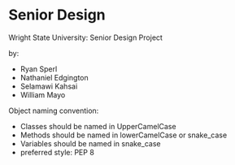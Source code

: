 # Senior Design
Wright State University: Senior Design Project

by:
 - Ryan Sperl
 - Nathaniel Edgington
 - Selamawi Kahsai
 - William Mayo




Object naming convention:
 - Classes should be named in UpperCamelCase
 - Methods should be named in lowerCamelCase or snake_case
 - Variables should be named in snake_case
 - preferred style: PEP 8
